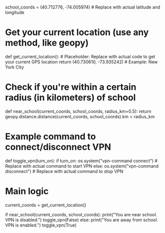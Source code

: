 school_coords = (40.712776, -74.005974)  # Replace with actual latitude and longitude

# Get your current location (use any method, like geopy)
def get_current_location():
    # Placeholder: Replace with actual code to get your current GPS location
    return (40.730610, -73.935242)  # Example: New York City

# Check if you're within a certain radius (in kilometers) of school
def near_school(current_coords, school_coords, radius_km=0.5):
    return geopy.distance.distance(current_coords, school_coords).km < radius_km

# Example command to connect/disconnect VPN
def toggle_vpn(turn_on):
    if turn_on:
        os.system("vpn-command connect")  # Replace with actual command to start VPN
    else:
        os.system("vpn-command disconnect")  # Replace with actual command to stop VPN

# Main logic
current_coords = get_current_location()

if near_school(current_coords, school_coords):
    print("You are near school. VPN is disabled.")
    toggle_vpn(False)
else:
    print("You are away from school. VPN is enabled.")
    toggle_vpn(True)
